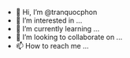 - 👋 Hi, I’m @tranquocphon
- 👀 I’m interested in ...
- 🌱 I’m currently learning ...
- 💞️ I’m looking to collaborate on ...
- 📫 How to reach me ...

<!---
tranquocphon/tranquocphon is a ✨ special ✨ repository because its `README.md` (this file) appears on your GitHub profile.
You can click the Preview link to take a look at your changes.
--->
